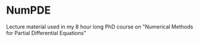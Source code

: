 # NumPDE
Lecture material used in my 8 hour long PhD course on "Numerical Methods for Partial Differential Equations"
